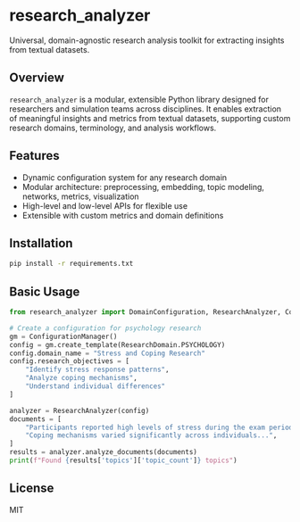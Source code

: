 # research_analyzer

Universal, domain-agnostic research analysis toolkit for extracting insights from textual datasets.

## Overview

`research_analyzer` is a modular, extensible Python library designed for researchers and simulation teams across disciplines. It enables extraction of meaningful insights and metrics from textual datasets, supporting custom research domains, terminology, and analysis workflows.

## Features
- Dynamic configuration system for any research domain
- Modular architecture: preprocessing, embedding, topic modeling, networks, metrics, visualization
- High-level and low-level APIs for flexible use
- Extensible with custom metrics and domain definitions

## Installation
```bash
pip install -r requirements.txt
```

## Basic Usage
```python
from research_analyzer import DomainConfiguration, ResearchAnalyzer, ConfigurationManager, ResearchDomain

# Create a configuration for psychology research
gm = ConfigurationManager()
config = gm.create_template(ResearchDomain.PSYCHOLOGY)
config.domain_name = "Stress and Coping Research"
config.research_objectives = [
    "Identify stress response patterns",
    "Analyze coping mechanisms",
    "Understand individual differences"
]

analyzer = ResearchAnalyzer(config)
documents = [
    "Participants reported high levels of stress during the exam period...",
    "Coping mechanisms varied significantly across individuals...",
]
results = analyzer.analyze_documents(documents)
print(f"Found {results['topics']['topic_count']} topics")
```

## License
MIT 